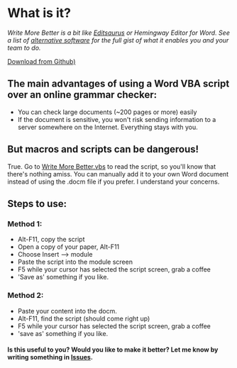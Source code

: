 # What is it?

*Write More Better is a bit like [Editsaurus](https://github.com/tylerwalters/editsaurus) or Hemingway Editor for Word. See a list of [alternative software](https://alternativeto.net/software/editsaurus/) for the full gist of what it enables you and your team to do.*

[Download from Github)](https://github.com/Travis42/Write-More-Better/raw/master/Write%20More%20Better%201.0.docm)

## The main advantages of using a Word VBA script over an online grammar checker:
- You can check large documents (~200 pages or more) easily
- If the document is sensitive, you won't risk sending information to a server somewhere on the Internet.  Everything stays with you.

## But macros and scripts can be dangerous!
True.  Go to [Write More Better.vbs](https://github.com/Travis42/Write-More-Better/blob/master/Write%20More%20Better.vbs) to read the script, so you'll know that there's nothing amiss.  You can manually add it to your own Word document instead of using the .docm file if you prefer.  I understand your concerns.

## Steps to use:

### Method 1:
-	Alt-F11, copy the script
-	Open a copy of your paper, Alt-F11
-	Choose Insert --> module
-	Paste the script into the module screen
-	F5 while your cursor has selected the script screen, grab a coffee
-	'Save as' something if you like.

### Method 2:
-	Paste your content into the docm.
-	Alt-F11, find the script (should come right up)
-	F5 while your cursor has selected the script screen, grab a coffee
-	'save as' something if you like.

#### Is this useful to you?  Would you like to make it better?  Let me know by writing something in [**Issues**](https://github.com/Travis42/Write-More-Better/issues).
